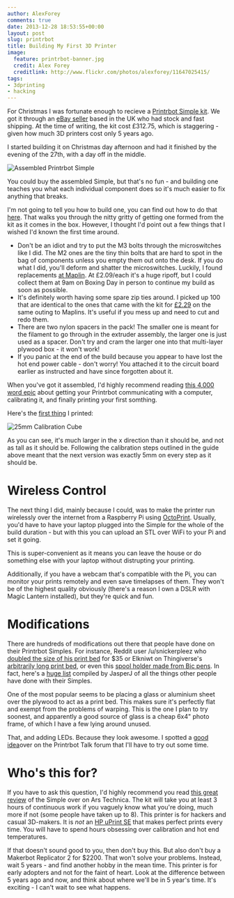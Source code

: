 ```yaml
---
author: AlexForey
comments: true
date: 2013-12-28 18:53:55+00:00
layout: post
slug: printrbot
title: Building My First 3D Printer
image:
  feature: printrbot-banner.jpg
  credit: Alex Forey
  creditlink: http://www.flickr.com/photos/alexforey/11647025415/
tags:
- 3dprinting
- hacking
---
```


For Christmas I was fortunate enough to recieve a [Printrbot Simple kit](http://printrbot.com/shop/printrbot-simple/). We got it through an [eBay seller](http://www.ebay.co.uk/itm/Printrbot-3D-Printer-Simple-KIT-/131069073264?pt=UK_Computing_Other_Computing_Networking&hash=item1e84535770) based in the UK who had stock and fast shipping. At the time of writing, the kit cost £312.75, which is staggering - given how much 3D printers cost only 5 years ago.

I started building it on Christmas day afternoon and had it finished by the evening of the 27th, with a day off in the middle.

![Assembled Printrbot Simple](http://25.media.tumblr.com/4cddc90e957873ec84906a3bbd507068/tumblr_myhoa8dCnc1r3akzno1_500.jpg)

You could buy the assembled Simple, but that's no fun - and building one teaches you what each individual component does so it's much easier to fix anything that breaks.

I'm not going to tell you how to build one, you can find out how to do that [here](http://help.printrbot.com/Guide/How+to+Printrbot+Simple/52). That walks you through the nitty gritty of getting one formed from the kit as it comes in the box. However, I thought I'd point out a few things that I wished I'd known the first time around.

* Don't be an idiot and try to put the M3 bolts through the microswitches like I did. The M2 ones are the tiny thin bolts that are hard to spot in the bag of components unless you empty them out onto the desk. If you do what I did, you'll deform and shatter the microswitches. Luckily, I found replacements [at Maplin](http://www.maplin.co.uk/p/miniature-microswitch-with-lever-n96aq). At £2.09/each it's a huge ripoff, but I could collect them at 9am on Boxing Day in person to continue my build as soon as possible.
* It's definitely worth having some spare zip ties around. I picked up 100 that are identical to the ones that came with the kit for [£2.29](http://www.maplin.co.uk/p/self-locking-cable-tie-100mm-100-pack-fp16s) on the same outing to Maplins. It's useful if you mess up and need to cut and redo them.
* There are two nylon spacers in the pack! The smaller one is meant for the filament to go through in the extruder assembly, the larger one is just used as a spacer. Don't try and cram the larger one into that multi-layer plywood box - it won't work!
* If you panic at the end of the build because you appear to have lost the hot end power cable - don't worry! You attached it to the circuit board earlier as instructed and have since forgotten about it.

When you've got it assembled, I'd highly recommend reading [this 4,000 word epic](http://joshondesign.com/p/books/simpleguide/text.html) about getting your Printrbot communicating with a computer, calibrating it, and finally printing your first somthing.

Here's the [first thing](http://www.thingiverse.com/thing:24238) I printed:

![25mm Calibration Cube](http://25.media.tumblr.com/51b76686b68a131097c797f00292c430/tumblr_myhpy7gQld1r3akzno1_500.jpg)

As you can see, it's much larger in the x direction than it should be, and not as tall as it should be. Following the calibration steps outlined in the guide above meant that the next version was exactly 5mm on every step as it should be.

Wireless Control
===

The next thing I did, mainly because I could, was to make the printer run wirelessly over the internet from a Raspberry Pi using [OctoPrint](http://octoprint.org). Usually, you'd have to have your laptop plugged into the Simple for the whole of the build duration - but with this you can upload an STL over WiFi to your Pi and set it going.

This is super-convenient as it means you can leave the house or do something else with your laptop without distrupting your printing.

Additionally, if you have a webcam that's compatible with the Pi, you can monitor your prints remotely and even save timelapses of them. They won't be of the highest quality obviously (there's a reason I own a DSLR with Magic Lantern installed), but they're quick and fun.

Modifications
===

There are hundreds of modifications out there that people have done on their Printrbot Simples. For instance, Reddit user /u/snickerpleez who [doubled the size of his print bed](http://www.reddit.com/r/PrintrBot/comments/1pkwqa/i_doubled_the_size_of_my_simples_print_bed_for/) for $35 or Elkniwt on Thingiverse's [arbitrarily long print bed](http://www.thingiverse.com/thing:121820), or even this [spool holder made from Bic pens](http://www.thingiverse.com/thing:97847). In fact, here's a [huge list](http://www.thingiverse.com/JasperJ/collections/printrbot-simple-mods/) compiled by JasperJ of all the things other people have done with their Simples.

One of the most popular seems to be placing a glass or aluminium sheet over the plywood to act as a print bed. This makes sure it's perfectly flat and exempt from the problems of warping. This is the one I plan to try soonest, and apparently a good source of glass is a cheap 6x4" photo frame, of which I have a few lying around unused.

That, and adding LEDs. Because they look awesome. I spotted a [good idea](http://www.printrbottalk.com/forum/viewtopic.php?f=106&t=4066 )over on the Printrbot Talk forum that I'll have to try out some time.

Who's this for?
===

If you have to ask this question, I'd highly recommend you read [this great review](http://arstechnica.com/gadgets/2013/08/home-3d-printers-take-us-on-a-maddening-journey-into-another-dimension/) of the Simple over on Ars Technica. The kit will take you at least 3 hours of continuous work if you vaguely know what you're doing, much more if not (some people have taken up to 8). This printer is for hackers and casual 3D-makers. It is *not* an [HP uPrint SE](http://www.hp3dprinting.co.uk/uprint-se.htm) that makes perfect prints every time. You will have to spend hours obsessing over calibration and hot end temperatures.

If that doesn't sound good to you, then don't buy this. But also don't buy a Makerbot Replicator 2 for $2200. That won't solve your problems. Instead, wait 5 years - and find another hobby in the mean time. This printer is for early adopters and not for the faint of heart. Look at the difference between 5 years ago and now, and think about where we'll be in 5 year's time. It's exciting - I can't wait to see what happens.